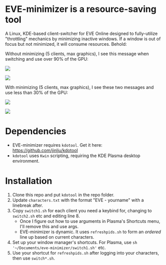 # EVE-minimizer is a resource-saving tool

A Linux, KDE-based client-switcher for EVE Online designed to fully-utilize "throttling" mechanics by minimizing inactive windows. If a window is out of focus but not minimized, it will consume resources. Behold:

Without minimizing (5 clients, max graphics), I see this message when switching and use over 90% of the GPU:

![](https://i.imgur.com/DNjdWlJ.png)

![](https://i.imgur.com/WT68EQP.png) 

With minimizing (5 clients, max graphics), I see these two messages and use less than 30% of the GPU:

![](https://i.imgur.com/RL25rqR.png)

![](https://i.imgur.com/NxriGDH.png)

# Dependencies

- EVE-minimizer requires `kdotool`. Get it here: https://github.com/jinliu/kdotool
- `kdotool` uses `Kwin` scripting, requiring the KDE Plasma desktop environment.

# Installation

1) Clone this repo and put `kdotool` in the repo folder.
2) Update `characters.txt` with the format "EVE - yourname" with a linebreak after.
3) Copy `switch1.sh` for each client you need a keybind for, changing to `switch2.sh` etc and editing line 8.
   - Once I figure out how to use arguments in Plasma's Shortcuts menu, I'll remove this and use args.
   - EVE-minimizer is dynamic. It uses `refreshpids.sh` to form an *ordered* line up based on current characters.
4) Set up your window manager's shortcuts. For Plasma, use `sh '~/Documents/eve-minimizer/switch1.sh'` etc.
5) Use your shortcut for `refreshpids.sh` after logging into your characters, then use `switch*.sh`.
